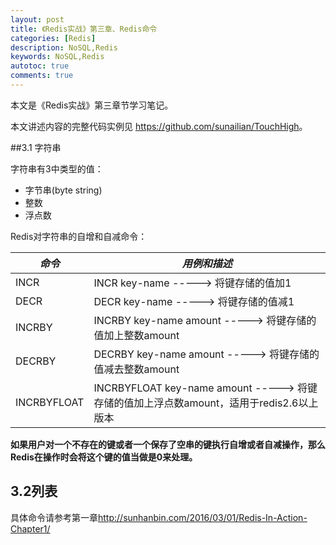 ```yaml
---
layout: post
title: 《Redis实战》第三章、Redis命令
categories: [Redis]
description: NoSQL,Redis
keywords: NoSQL,Redis
autotoc: true
comments: true
---
```


本文是《Redis实战》第三章节学习笔记。

本文讲述内容的完整代码实例见 <https://github.com/sunailian/TouchHigh>。



##3.1 字符串

字符串有3中类型的值：
- 字节串(byte string)
- 整数
- 浮点数

Redis对字符串的自增和自减命令：

*命令* |  *用例和描述*  
  ------------|----------------
  INCR | INCR key-name -----> 将键存储的值加1
  DECR | DECR key-name -----> 将键存储的值减1
  INCRBY | INCRBY key-name amount -----> 将键存储的值加上整数amount
  DECRBY | DECRBY key-name amount -----> 将键存储的值减去整数amount
  INCRBYFLOAT | INCRBYFLOAT key-name amount -----> 将键存储的值加上浮点数amount，适用于redis2.6以上版本

  **如果用户对一个不存在的键或者一个保存了空串的键执行自增或者自减操作，那么Redis在操作时会将这个键的值当做是0来处理。**

  ## 3.2列表

  具体命令请参考第一章<http://sunhanbin.com/2016/03/01/Redis-In-Action-Chapter1/>

